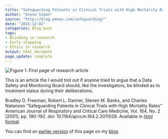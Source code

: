 ```yaml
---
title: "Safeguarding Patients in Clinical Trials with High Mortality Rates"
author: "Steve Simon"
source: "http://blog.pmean.com/safeguarding/"
date: "2015-12-02"
categories: Blog post
tags:
- Blinding in research
- Early stopping
- Ethics in research
output: html_document
page_update: complete
---
```


![Figure 1. First page of research article](http://www.pmean.com/new-images/15/safeguarding01.png)

<div class="notes">

This is an article the I would trot out if anyone tried to argue that a Data Safety and Monitoring Board should, like the investigators, be blinded as to treatment status during their deliberations.

Bradley D. Freeman, Robert L. Danner, Steven M. Banks, and Charles Natanson "Safeguarding Patients in Clinical Trials with High Mortality Rates" American Journal of Respiratory and Critical Care Medicine, Vol. 164, No. 2 (2001), pp. 190-192. doi: 10.1164/ajrccm.164.2.2011028. Available in [html format][fre1].

You can find an [earlier version][sim1] of this page on my [blog][sim2].

[sim1]: http://blog.pmean.com/safeguarding/
[sim2]: http://blog.pmean.com

[fre1]: http://www.atsjournals.org/doi/full/10.1164/ajrccm.164.2.2011028

</div>
